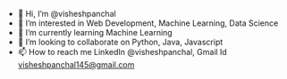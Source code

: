 - 👋 Hi, I’m @visheshpanchal
- 👀 I’m interested in Web Development, Machine Learning, Data Science
- 🌱 I’m currently learning Machine Learning
- 💞️ I’m looking to collaborate on Python, Java, Javascript
- 📫 How to reach me LinkedIn @visheshpanchal, Gmail Id visheshpanchal145@gmail.com

<!---
visheshpanchal/visheshpanchal is a ✨ special ✨ repository because its `README.md` (this file) appears on your GitHub profile.
You can click the Preview link to take a look at your changes.
--->
